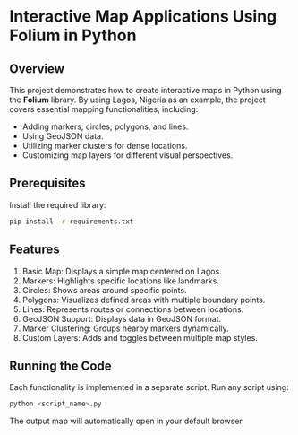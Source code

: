 # Interactive Map Applications Using Folium in Python

## Overview
This project demonstrates how to create interactive maps in Python using the **Folium** library. By using Lagos, Nigeria as an example, the project covers essential mapping functionalities, including:
- Adding markers, circles, polygons, and lines.
- Using GeoJSON data.
- Utilizing marker clusters for dense locations.
- Customizing map layers for different visual perspectives.

## Prerequisites
Install the required library:
```bash
pip install -r requirements.txt
```

## Features

1. Basic Map: Displays a simple map centered on Lagos.
2. Markers: Highlights specific locations like landmarks.
3. Circles: Shows areas around specific points.
4. Polygons: Visualizes defined areas with multiple boundary points.
5. Lines: Represents routes or connections between locations.
6. GeoJSON Support: Displays data in GeoJSON format.
7. Marker Clustering: Groups nearby markers dynamically.
8. Custom Layers: Adds and toggles between multiple map styles.

## Running the Code
Each functionality is implemented in a separate script. Run any script using:

```bash
python <script_name>.py
```

The output map will automatically open in your default browser.
